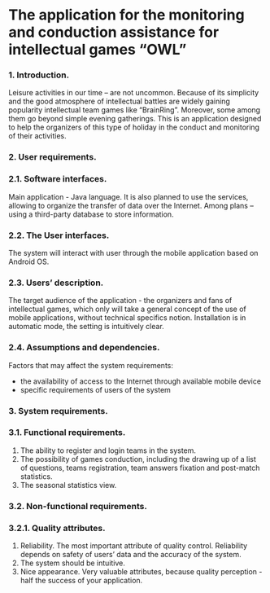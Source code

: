 # The application for the monitoring and conduction assistance for intellectual games “OWL”
### 1.	Introduction.
Leisure activities in our time – are not uncommon. Because of its simplicity and the good atmosphere of intellectual battles are widely gaining popularity intellectual team games like “BrainRing”. Moreover, some among them go beyond simple evening gatherings. This is an application designed to help the organizers of this type of holiday in the conduct and monitoring of their activities.

### 2.	User requirements.
###  2.1.	Software interfaces.
Main application - Java language. It is also planned to use the services, allowing to organize the transfer of data over the Internet. Among plans – using a third-party database to store information.
###  2.2.	The User interfaces.
The system will interact with user through the mobile application based on Android OS.
###  2.3.	Users’ description.
The target audience of the application - the organizers and fans of intellectual games, which only will take a general concept of the use of mobile applications, without technical specifics notion. Installation is in automatic mode, the setting is intuitively clear.
###  2.4.	Assumptions and dependencies.
Factors that may affect the system requirements:
-	the availability of access to the Internet through available mobile device 
- specific requirements of users of the system

### 3.	System requirements.
###  3.1.	Functional requirements.
1.	The ability to register and login teams in the system.
2.	The possibility of games conduction, including the drawing up of a list of questions, teams registration, team answers fixation and post-match statistics.
3.	The seasonal statistics view.

###  3.2.	Non-functional requirements.
###   3.2.1.	Quality attributes.
1.	Reliability.
The most important attribute of quality control. Reliability depends on safety of users’ data and the accuracy of the system.
2.	The system should be intuitive.
3.	Nice appearance.
Very valuable attributes, because quality perception - half the success of your application.
